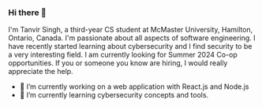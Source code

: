 ### Hi there 👋

I'm Tanvir Singh, a third-year CS student at McMaster University, Hamilton, Ontario, Canada. I'm passionate about all aspects of software engineering. I have recently started learning about cybersecurity and I find security to be a very interesting field. I am currently looking for Summer 2024 Co-op opportunities. If you or someone you know are hiring, I would really appreciate the help. 

- 🔭 I’m currently working on a web application with React.js and Node.js
- 🌱 I’m currently learning cybersecurity concepts and tools.
